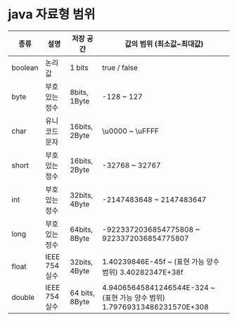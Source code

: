 # java 자료형 범위

| 종류    | 설명           | 저장 공간      | 값의 범위 (최소값~최대값)                                                 |
| ------- | -------------- | -------------- | ------------------------------------------------------------------------- |
| boolean | 논리값         | 1 bits         | true / false                                                              |
| byte    | 부호 있는 정수 | 8bits, 1Byte   | -128 ~ 127                                                                |
| char    | 유니코드 문자  | 16bits, 2Byte  | \u0000 ~ \uFFFF                                                           |
| short   | 부호 있는 정수 | 16bits, 2Byte  | -32768 ~ 32767                                                            |
| int     | 부호 있는 정수 | 32bits, 4Byte  | -2147483648 ~ 2147483647                                                  |
| long    | 부호 있는 정수 | 64bits, 8Byte  | -9223372036854775808 ~ 9223372036854775807                                |
| float   | IEEE 754 실수  | 32bits, 4Byte  | 1.40239846E-45f ~ (표현 가능 양수 범위) 3.40282347E+38f                   |
| double  | IEEE 754 실수  | 64 bits, 8Byte | 4.94065645841246544E-324 ~ (표현 가능 양수 범위) 1.79769313486231570E+308 |
